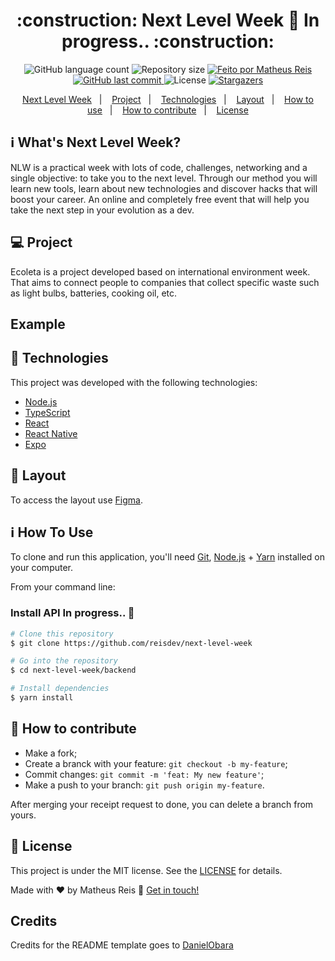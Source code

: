 <h1 align="center"> 
	:construction: Next Level Week 🚀 In progress.. :construction:
</h1>
<p align="center">
  <img alt="GitHub language count" src="https://img.shields.io/github/languages/count/reisdev/next-level-week?color=%2304D361">

  <img alt="Repository size" src="https://img.shields.io/github/repo-size/reisdev/next-level-week">
	
  <a href="https://www.linkedin.com/in/matheus-dos-reis-de-jesus-40a59570/">
    <img alt="Feito por Matheus Reis" src="https://img.shields.io/badge/Feito%20por-ReisDev-%23BEAF00">
  </a>

  <a href="https://github.com/reisdev/next-level-week/commits/master">
    <img alt="GitHub last commit" src="https://img.shields.io/github/last-commit/ReisDev/next-level-week">
  </a>

  <img alt="License" src="https://img.shields.io/badge/license-MIT-brightgreen">
   <a href="https://github.com/reisdev/next-level-week/stargazers">
    <img alt="Stargazers" src="https://img.shields.io/github/stars/reisdev/next-level-week?style=social">
  </a>
</p>

<p align="center">
  <a href="#-nlw">Next Level Week</a>&nbsp;&nbsp;&nbsp;|&nbsp;&nbsp;&nbsp;
  <a href="#-project">Project</a>&nbsp;&nbsp;&nbsp;|&nbsp;&nbsp;&nbsp;
  <a href="#rocket-Technologies">Technologies</a>&nbsp;&nbsp;&nbsp;|&nbsp;&nbsp;&nbsp;
  <a href="#-layout">Layout</a>&nbsp;&nbsp;&nbsp;|&nbsp;&nbsp;&nbsp;
  <a href="#-how-to-use">How to use</a>&nbsp;&nbsp;&nbsp;|&nbsp;&nbsp;&nbsp;
  <a href="#-how-to-contribute">How to contribute</a>&nbsp;&nbsp;&nbsp;|&nbsp;&nbsp;&nbsp;
  <a href="#memo-license">License</a>
</p>

## :information_source: What's Next Level Week?

NLW is a practical week with lots of code, challenges, networking and a single objective: to take you to the next level.
Through our method you will learn new tools, learn about new technologies and discover hacks that will boost your career.
An online and completely free event that will help you take the next step in your evolution as a dev.

## 💻 Project

Ecoleta is a project developed based on international environment week. 
That aims to connect people to companies that collect specific waste such as light bulbs, batteries, cooking oil, etc.

<h2> Example </h2>

## :rocket: Technologies

This project was developed with the following technologies:

- [Node.js][nodejs]
- [TypeScript][typescript]
- [React][reactjs]
- [React Native][rn]
- [Expo][expo]

## 🔖 Layout

To access the layout use [Figma](https://www.figma.com/file/1SxgOMojOB2zYT0Mdk28lB/).

## :information_source: How To Use

To clone and run this application, you'll need [Git](https://git-scm.com), [Node.js][nodejs] + [Yarn][yarn] installed on your computer.

From your command line:

### Install API In progress.. :construction:
```bash
# Clone this repository
$ git clone https://github.com/reisdev/next-level-week

# Go into the repository
$ cd next-level-week/backend

# Install dependencies
$ yarn install
```

## 🤔 How to contribute

- Make a fork;
- Create a branck with your feature: `git checkout -b my-feature`;
- Commit changes: `git commit -m 'feat: My new feature'`;
- Make a push to your branch: `git push origin my-feature`.

After merging your receipt request to done, you can delete a branch from yours.

## :memo: License

This project is under the MIT license. See the [LICENSE](LICENSE.md) for details.

Made with ♥ by Matheus Reis :wave: [Get in touch!](https://www.linkedin.com/in/matheus-dos-reis-de-jesus-40a59570/)

[nodejs]: https://nodejs.org/
[typescript]: https://www.typescriptlang.org/
[expo]: https://expo.io/
[reactjs]: https://reactjs.org
[rn]: https://facebook.github.io/react-native/
[yarn]: https://yarnpkg.com/
[vs]: https://code.visualstudio.com/
[vceditconfig]: https://marketplace.visualstudio.com/items?itemName=EditorConfig.EditorConfig
[vceslint]: https://marketplace.visualstudio.com/items?itemName=dbaeumer.vscode-eslint
[prettier]: https://marketplace.visualstudio.com/items?itemName=esbenp.prettier-vscode

## Credits

Credits for the README template goes to [DanielObara](https://github.com/DanielObara)